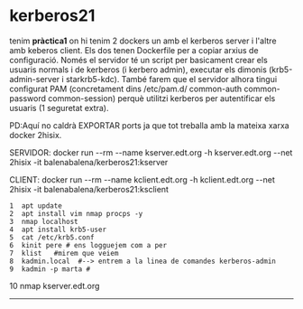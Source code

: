 # kerberos21

tenim **pràctica1** on hi tenim 2 dockers un amb el kerberos server i l'altre amb keberos client. Els dos tenen Dockerfile per a copiar arxius de configuració.
Només el servidor té un script per basicament crear els usuaris normals i de kerberos (i kerbero admin), executar els dimonis (krb5-admin-server i starkrb5-kdc). 
També farem que el servidor alhora tingui configurat PAM (concretament dins /etc/pam.d/ common-auth  common-password  common-session)
perquè utilitzi kerberos per autentificar els usuaris (1 seguretat extra). 

PD:Aquí no caldrà EXPORTAR ports ja que tot treballa amb la mateixa xarxa docker 2hisix.

SERVIDOR:
docker run --rm --name kserver.edt.org -h kserver.edt.org --net 2hisix -it balenabalena/kerberos21:kserver

CLIENT:
docker run --rm --name kclient.edt.org -h kclient.edt.org --net 2hisix -it balenabalena/kerberos21:ksclient

    1  apt update
    2  apt install vim nmap procps -y
    3  nmap localhost
    4  apt install krb5-user
    5  cat /etc/krb5.conf
    6  kinit pere # ens logguejem com a per
    7  klist   #mirem que veiem
    8  kadmin.local  #--> entrem a la linea de comandes kerberos-admin
    9  kadmin -p marta #
   10  nmap kserver.edt.org

----------------------------------------------------------------------------------------------------




